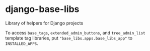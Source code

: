 # django-base-libs

Library of helpers for Django projects

To access `base_tags`, `extended_admin_buttons`, and `tree_admin_list` template tag libraries, put `"base_libs.apps.base_libs_app"` to `INSTALLED_APPS`.

